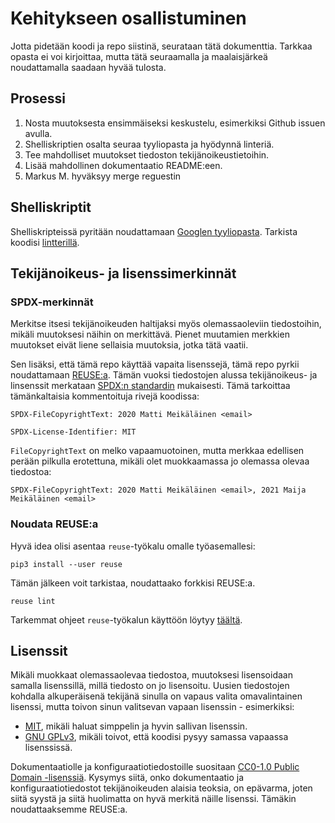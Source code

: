 <!--
SPDX-FileCopyrightText: 2020 Markus Murto <markus.murto@kusochi.eu>

SPDX-License-Identifier: CC0-1.0
-->

# Kehitykseen osallistuminen

Jotta pidetään koodi ja repo siistinä, seurataan tätä dokumenttia. Tarkkaa opasta ei voi kirjoittaa, mutta tätä seuraamalla ja maalaisjärkeä noudattamalla saadaan hyvää tulosta.

## Prosessi

1. Nosta muutoksesta ensimmäiseksi keskustelu, esimerkiksi Github issuen avulla.
2. Shelliskriptien osalta seuraa tyyliopasta ja hyödynnä linteriä.
3. Tee mahdolliset muutokset tiedoston tekijänoikeustietoihin.
4. Lisää mahdollinen dokumentaatio README:een.
5. Markus M. hyväksyy merge reguestin

## Shelliskriptit

Shelliskripteissä pyritään noudattamaan [Googlen tyyliopasta](https://google.github.io/styleguide/shellguide.html). Tarkista koodisi [lintterillä](https://www.shellcheck.net/).

## Tekijänoikeus- ja lisenssimerkinnät

### SPDX-merkinnät

Merkitse itsesi tekijänoikeuden haltijaksi myös olemassaoleviin tiedostoihin, mikäli muutoksesi näihin on merkittävä. Pienet muutamien merkkien muutokset eivät liene sellaisia muutoksia, jotka tätä vaatii. 

Sen lisäksi, että tämä repo käyttää vapaita lisenssejä, tämä repo pyrkii noudattamaan [REUSE:a](https://reuse.software/). Tämän vuoksi tiedostojen alussa tekijänoikeus- ja linsenssit merkataan [SPDX:n standardin](https://spdx.dev/) mukaisesti. Tämä tarkoittaa tämänkaltaisia kommentoituja rivejä koodissa:

```
SPDX-FileCopyrightText: 2020 Matti Meikäläinen <email>

SPDX-License-Identifier: MIT
```

`FileCopyrightText` on melko vapaamuotoinen, mutta merkkaa edellisen perään pilkulla erotettuna, mikäli olet muokkaamassa jo olemassa olevaa tiedostoa:

```
SPDX-FileCopyrightText: 2020 Matti Meikäläinen <email>, 2021 Maija Meikäläinen <email>
```

### Noudata REUSE:a

Hyvä idea olisi asentaa `reuse`-työkalu omalle työasemallesi:

```
pip3 install --user reuse
```

Tämän jälkeen voit tarkistaa, noudattaako forkkisi REUSE:a.

```
reuse lint
```

Tarkemmat ohjeet `reuse`-työkalun käyttöön löytyy [täältä](https://reuse.software/tutorial/).

## Lisenssit

Mikäli muokkaat olemassaolevaa tiedostoa, muutoksesi lisensoidaan samalla lisenssillä, millä tiedosto on jo lisensoitu. Uusien tiedostojen kohdalla alkuperäisenä tekijänä sinulla on vapaus valita omavalintainen lisenssi, mutta toivon sinun valitsevan vapaan lisenssin - esimerkiksi:

- [MIT](https://choosealicense.com/licenses/mit/), mikäli haluat simppelin ja hyvin sallivan lisenssin.
- [GNU GPLv3](https://choosealicense.com/licenses/gpl-3.0/), mikäli toivot, että koodisi pysyy samassa vapaassa lisenssissä.

Dokumentaatiolle ja konfiguraatiotiedostoille suositaan [CC0-1.0 Public Domain -lisenssiä](https://choosealicense.com/licenses/cc0-1.0/). Kysymys siitä, onko dokumentaatio ja konfiguraatiotiedostot tekijänoikeuden alaisia teoksia, on epävarma, joten siitä syystä ja siitä huolimatta on hyvä merkitä näille lisenssi. Tämäkin noudattaaksemme REUSE:a.

